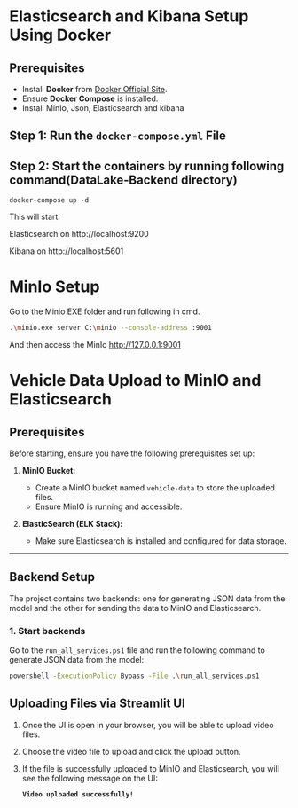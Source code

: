 # Elasticsearch and Kibana Setup Using Docker

## Prerequisites

- Install **Docker** from [Docker Official Site](https://www.docker.com/get-started).
- Ensure **Docker Compose** is installed.
- Install MinIo, Json, Elasticsearch and kibana

## Step 1: Run the `docker-compose.yml` File
  
## Step 2: Start the containers by running following command(DataLake-Backend directory)
    docker-compose up -d

This will start:

Elasticsearch on http://localhost:9200

Kibana on http://localhost:5601

# MinIo Setup

Go to the Minio EXE folder and run following in cmd.
```bash
.\minio.exe server C:\minio --console-address :9001
```

And then access the MinIo   http://127.0.0.1:9001



# Vehicle Data Upload to MinIO and Elasticsearch

## Prerequisites

Before starting, ensure you have the following prerequisites set up:

1. **MinIO Bucket:**
   - Create a MinIO bucket named `vehicle-data` to store the uploaded files.
   - Ensure MinIO is running and accessible.

2. **ElasticSearch (ELK Stack):**
   - Make sure Elasticsearch is installed and configured for data storage.

---

## Backend Setup

The project contains two backends: one for generating JSON data from the model and the other for sending the data to MinIO and Elasticsearch.

### 1. **Start backends**

Go to the `run_all_services.ps1` file and run the following command to generate JSON data from the model:

```bash
powershell -ExecutionPolicy Bypass -File .\run_all_services.ps1
```

## Uploading Files via Streamlit UI

1. Once the UI is open in your browser, you will be able to upload video files.
2. Choose the video file to upload and click the upload button.
3. If the file is successfully uploaded to MinIO and Elasticsearch, you will see the following message on the UI:

   **`Video uploaded successfully!`**

